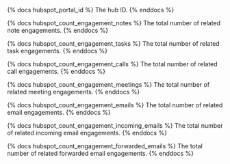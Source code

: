 {% docs hubspot_portal_id %}
The hub ID.
{% enddocs %}

{% docs hubspot_count_engagement_notes %}
The total number of related note engagements.
{% enddocs %}

{% docs hubspot_count_engagement_tasks %}
The total number of related task engagements.
{% enddocs %}

{% docs hubspot_count_engagement_calls %}
The total number of related call engagements.
{% enddocs %}

{% docs hubspot_count_engagement_meetings %}
The total number of related meeting engagements.
{% enddocs %}

{% docs hubspot_count_engagement_emails %}
The total number of related email engagements.
{% enddocs %}

{% docs hubspot_count_engagement_incoming_emails %}
The total number of related incoming email engagements.
{% enddocs %}

{% docs hubspot_count_engagement_forwarded_emails %}
The total number of related forwarded email engagements.
{% enddocs %}